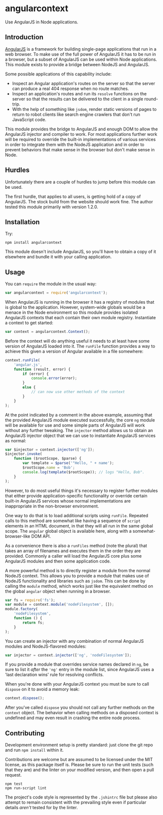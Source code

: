 # angularcontext

Use AngularJS in Node applications.

## Introduction

[AngularJS](http://angularjs.org/) is a framework for building single-page applications that run
in a web browser. To make use of the full power of AngularJS it has to be run in a browser, but
a subset of AngularJS can be used within Node applications. This module exists to provide a
bridge between NodeJS and AngularJS.

Some possible applications of this capability include:

- Inspect an Angular application's routes on the server so that the server can produce a real 404 response when no route matches.
- Inspect an application's routes and run its `resolve` functions on the server so that the results can be delivered to the client in a single round-trip.
- With the help of something like `jsdom`, render static versions of pages to return to robot clients like search engine crawlers that don't run JavaScript code.

This module provides the bridge to AngularJS and enough DOM to allow the AngularJS injector and
compiler to work. For most applications further work will be required to override the built-in
implementations of various services in order to integrate them with the NodeJS application and
in order to prevent behaviors that make sense in the browser but don't make sense in Node.

## Hurdles

Unfortunately there are a couple of hurdles to jump before this module can be used.

The first hurdle, that applies to all users, is getting hold of a copy of AngularJS. The stock
build from the website should work fine. The author tested this module primarily with version 1.2.0.

## Installation

Try:

```
npm install angularcontext
```

This module doesn't include AngularJS, so you'll have to obtain a copy of it elsewhere and
bundle it with your calling application.

## Usage

You can `require` the module in the usual way:

```js
var angularcontext = require('angularcontext');
```

When AngularJS is running in the browser it has a registry of modules that is global to the
application. However, system-wide globals would be a menace in the Node environment so this
module provides isolated AngularJS contexts that each contain their own module registry.
Instantiate a context to get started:

```js
var context = angularcontext.Context();
```

Before the context will do anything useful it needs to at least have some version of AngularJS
loaded into it. The `runFile` function provides a way to achieve this given a version of Angular
available in a file somewhere:

```js
context.runFile(
    'angular.js',
    function (result, error) {
        if (error) {
            console.error(error);
        }
        else {
            // can now use other methods of the context
        }
    }
);
```

At the point indicated by a comment in the above example, assuming that the provided AngularJS
module executed successfully, the core `ng` module will be available for use and some simple
parts of AngularJS will work without any further tweaking. The `injector` method allows us
to obtain an AngularJS injector object that we can use to instantiate AngularJS services as
normal:

```js
var $injector = context.injector(['ng']);
$injector.invoke(
    function ($rootScope, $parse) {
        var template = $parse('"Hello, " + name');
        $rootScope.name = 'Bob';
        console.log(template($rootScope)); // logs "Hello, Bob".
    }
);
```

However, to do most useful things it's necessary to register further modules that either provide
application-specific functionality or override certain built-in AngularJS services whose normal
implementations are inappropriate in the non-browser environment.

One way to do that is to load additional scripts using `runFile`. Repeated calls to this method
are somewhat like having a sequence of `script` elements in an HTML document, in that they will
all run in the same global scope. The `angular` global object is available here, along with
a somewhat-browser-like DOM API.

As a convenience there is also a `runFiles` method (note the plural) that takes an array of
filenames and executes them in the order they are provided. Commonly a caller will load the
AngularJS core plus some AngularJS modules and then some application code.

A more powerful method is to directly register a module from the normal NodeJS context. This allows
you to provide a module that makes use of NodeJS functionality and libraries such as `jsdom`.
This can be done by calling the `module` method, which works just like the equivalent method
on the global `angular` object when running in a browser.

```js
var fs = require('fs');
var module = context.module('nodeFilesystem', []);
module.factory(
    'nodeFilesystem',
    function () {
        return fs;
    }
);
```

You can create an injector with any combination of normal AngularJS modules and NodeJS-flavored
modules:

```js
var injector = context.injector(['ng', 'nodeFilesystem']);
```

If you provide a module that overrides service names declared in `ng`, be sure to list it
*after* the `'ng'` entry in the module list, since AngularJS uses a 'last declaration wins'
rule for resolving conflicts.

When you're done with your AngularJS context you must be sure to call `dispose` on it to avoid
a memory leak:

```js
context.dispose();
```

After you've called `dispose` you should not call any further methods on the `context` object. The
behavior when calling methods on a disposed context is undefined and may even result in crashing
the entire node process.

## Contributing

Development environment setup is pretty standard: just clone the git repo and run `npm install`
within it.

Contributions are welcome but are assumed to be licensed under the MIT license, as this package
itself is. Please be sure to run the unit tests (such that they are) and the linter on your
modified version, and then open a pull request.

```
npm test
npm run-script lint
```

The project's code style is represented by the `.jshintrc` file but please also attempt to remain
consistent with the prevailing style even if particular details *aren't* tested for by the linter.

